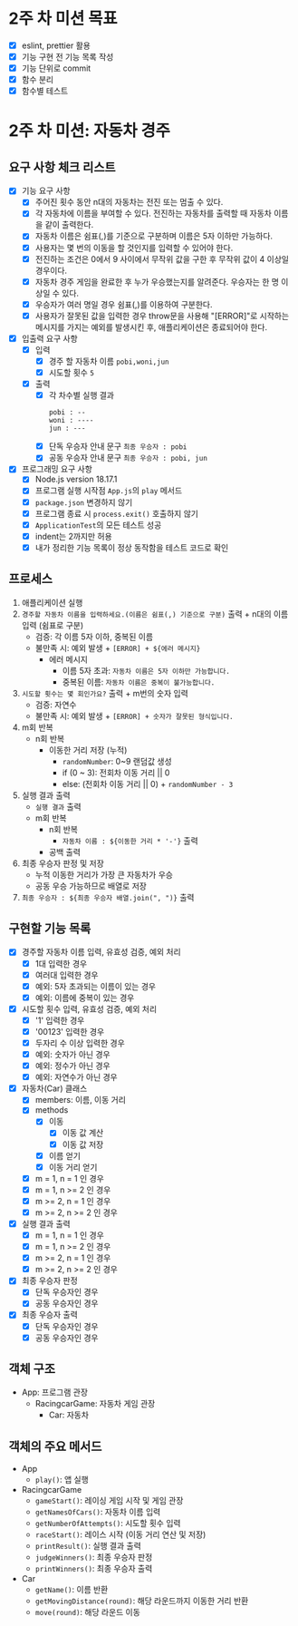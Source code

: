 # 2주 차 미션 목표

- [x] eslint, prettier 활용
- [x] 기능 구현 전 기능 목록 작성
- [x] 기능 단위로 commit
- [x] 함수 분리
- [x] 함수별 테스트

# 2주 차 미션: 자동차 경주

## 요구 사항 체크 리스트

- [x] 기능 요구 사항
  - [x] 주어진 횟수 동안 n대의 자동차는 전진 또는 멈출 수 있다.
  - [x] 각 자동차에 이름을 부여할 수 있다. 전진하는 자동차를 출력할 때 자동차 이름을 같이 출력한다.
  - [x] 자동차 이름은 쉼표(,)를 기준으로 구분하며 이름은 5자 이하만 가능하다.
  - [x] 사용자는 몇 번의 이동을 할 것인지를 입력할 수 있어야 한다.
  - [x] 전진하는 조건은 0에서 9 사이에서 무작위 값을 구한 후 무작위 값이 4 이상일 경우이다.
  - [x] 자동차 경주 게임을 완료한 후 누가 우승했는지를 알려준다. 우승자는 한 명 이상일 수 있다.
  - [x] 우승자가 여러 명일 경우 쉼표(,)를 이용하여 구분한다.
  - [x] 사용자가 잘못된 값을 입력한 경우 throw문을 사용해 "[ERROR]"로 시작하는 메시지를 가지는 예외를 발생시킨 후, 애플리케이션은 종료되어야 한다.
- [x] 입출력 요구 사항
  - [x] 입력
    - [x] 경주 할 자동차 이름 `pobi,woni,jun`
    - [x] 시도할 횟수 `5`
  - [x] 출력
    - [x] 각 차수별 실행 결과
      ```
      pobi : --
      woni : ----
      jun : ---
      ```
    - [x] 단독 우승자 안내 문구 `최종 우승자 : pobi`
    - [x] 공동 우승자 안내 문구 `최종 우승자 : pobi, jun`
- [x] 프로그래밍 요구 사항
  - [x] Node.js version 18.17.1
  - [x] 프로그램 실행 시작점 `App.js`의 `play` 메서드
  - [x] `package.json` 변경하지 않기
  - [x] 프로그램 종료 시 `process.exit()` 호출하지 않기
  - [x] `ApplicationTest`의 모든 테스트 성공
  - [x] indent는 2까지만 허용
  - [x] 내가 정리한 기능 목록이 정상 동작함을 테스트 코드로 확인

## 프로세스

1. 애플리케이션 실행
2. `경주할 자동차 이름을 입력하세요.(이름은 쉼표(,) 기준으로 구분)` 출력 + n대의 이름 입력 (쉼표로 구분)
   - 검증: 각 이름 5자 이하, 중복된 이름
   - 불만족 시: 예외 발생 + `[ERROR] + ${에러 메시지}`
     - 에러 메시지
       - 이름 5자 초과: `자동차 이름은 5자 이하만 가능합니다.`
       - 중복된 이름: `자동차 이름은 중복이 불가능합니다.`
3. `시도할 횟수는 몇 회인가요?` 출력 + m번의 숫자 입력
   - 검증: 자연수
   - 불만족 시: 예외 발생 + `[ERROR] + 숫자가 잘못된 형식입니다.`
4. m회 반복
   - n회 반복
     - 이동한 거리 저장 (누적)
       - `randomNumber`: 0~9 랜덤값 생성
       - if (0 ~ 3): 전회차 이동 거리 || 0
       - else: (전회차 이동 거리 || 0) + `randomNumber - 3`
5. 실행 결과 출력
   - `실행 결과` 출력
   - m회 반복
     - n회 반복
       - `자동차 이름 : ${이동한 거리 * '-'}` 출력
     - 공백 출력
6. 최종 우승자 판정 및 저장
   - 누적 이동한 거리가 가장 큰 자동차가 우승
   - 공동 우승 가능하므로 배열로 저장
7. `최종 우승자 : ${최종 우승자 배열.join(", ")}` 출력

## 구현할 기능 목록

- [x] 경주할 자동차 이름 입력, 유효성 검증, 예외 처리
  - [x] 1대 입력한 경우
  - [x] 여러대 입력한 경우
  - [x] 예외: 5자 초과되는 이름이 있는 경우
  - [x] 예외: 이름에 중복이 있는 경우
- [x] 시도할 횟수 입력, 유효성 검증, 예외 처리
  - [x] '1' 입력한 경우
  - [x] '00123' 입력한 경우
  - [x] 두자리 수 이상 입력한 경우
  - [x] 예외: 숫자가 아닌 경우
  - [x] 예외: 정수가 아닌 경우
  - [x] 예외: 자연수가 아닌 경우
- [x] 자동차(Car) 클래스
  - [x] members: 이름, 이동 거리
  - [x] methods
    - [x] 이동
      - [x] 이동 값 계산
      - [x] 이동 값 저장
    - [x] 이름 얻기
    - [x] 이동 거리 얻기
  - [x] m = 1, n = 1 인 경우
  - [x] m = 1, n >= 2 인 경우
  - [x] m >= 2, n = 1 인 경우
  - [x] m >= 2, n >= 2 인 경우
- [x] 실행 결과 출력
  - [x] m = 1, n = 1 인 경우
  - [x] m = 1, n >= 2 인 경우
  - [x] m >= 2, n = 1 인 경우
  - [x] m >= 2, n >= 2 인 경우
- [x] 최종 우승자 판정
  - [x] 단독 우승자인 경우
  - [x] 공동 우승자인 경우
- [x] 최종 우승자 출력
  - [x] 단독 우승자인 경우
  - [x] 공동 우승자인 경우

## 객체 구조

- App: 프로그램 관장
  - RacingcarGame: 자동차 게임 관장
    - Car: 자동차

## 객체의 주요 메서드

- App
  - `play()`: 앱 실행
- RacingcarGame
  - `gameStart()`: 레이싱 게임 시작 및 게임 관장
  - `getNamesOfCars()`: 자동차 이름 입력
  - `getNumberOfAttempts()`: 시도할 횟수 입력
  - `raceStart()`: 레이스 시작 (이동 거리 연산 및 저장)
  - `printResult()`: 실행 결과 출력
  - `judgeWinners()`: 최종 우승자 판정
  - `printWinners()`: 최종 우승자 출력
- Car
  - `getName()`: 이름 반환
  - `getMovingDistance(round)`: 해당 라운드까지 이동한 거리 반환
  - `move(round)`: 해당 라운드 이동
